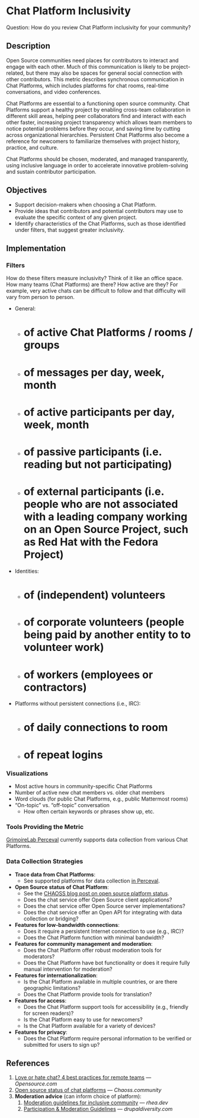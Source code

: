 # Chat Platform Inclusivity

Question: How do you review Chat Platform inclusivity for your community?


## Description

Open Source communities need places for contributors to interact and engage with each other.
Much of this communication is likely to be project-related, but there may also be spaces for general social connection with other contributors.
This metric describes synchronous communication in Chat Platforms, which includes platforms for chat rooms, real-time conversations, and video conferences.

Chat Platforms are essential to a functioning open source community.
Chat Platforms support a healthy project by enabling cross-team collaboration in different skill areas, helping peer collaborators find and interact with each other faster, increasing project transparency which allows team members to notice potential problems before they occur, and saving time by cutting across organizational hierarchies.
Persistent Chat Platforms also become a reference for newcomers to familiarize themselves with project history, practice, and culture.

Chat Platforms should be chosen, moderated, and managed transparently, using inclusive language in order to accelerate innovative problem-solving and sustain contributor participation.


## Objectives

* Support decision-makers when choosing a Chat Platform.
* Provide ideas that contributors and potential contributors may use to evaluate the specific context of any given project.
* Identify characteristics of the Chat Platforms, such as those identified under filters, that suggest greater inclusivity.


## Implementation

### Filters

How do these filters measure inclusivity?
Think of it like an office space.
How many teams (Chat Platforms) are there?
How active are they?
For example, very active chats can be difficult to follow and that difficulty will vary from person to person.

* General:
	* # of active Chat Platforms / rooms / groups
	* # of messages per day, week, month
	* # of active participants per day, week, month
	* # of passive participants (i.e. reading but not participating)
	* # of external participants (i.e. people who are not associated with a leading company working on an Open Source Project, such as Red Hat with the Fedora Project)
* Identities:
	* # of (independent) volunteers
	* # of corporate volunteers (people being paid by another entity to to volunteer work)
	* # of workers (employees or contractors)
* Platforms without persistent connections (i.e., IRC):
	* # of daily connections to room
	* # of repeat logins

### Visualizations

* Most active hours in community-specific Chat Platforms
* Number of active new chat members vs. older chat members
* Word clouds (for public Chat Platforms, e.g., public Mattermost rooms)
* “On-topic” vs. “off-topic” conversation
	* How often certain keywords or phrases show up, etc.

### Tools Providing the Metric

[GrimoireLab Perceval][1] currently supports data collection from various Chat Platforms.

### Data Collection Strategies

* **Trace data from Chat Platforms**:
	* See supported platforms for data collection [in Perceval][1].
* **Open Source status of Chat Platform**:
	* See the [CHAOSS blog post on open source platform status][2].
	* Does the chat service offer Open Source client applications?
	* Does the chat service offer Open Source server implementations?
	* Does the chat service offer an Open API for integrating with data collection or bridging?
* **Features for low-bandwidth connections**:
	* Does it require a persistent Internet connection to use (e.g., IRC)?
	* Does the Chat Platform function with minimal bandwidth?
* **Features for community management and moderation**:
	* Does the Chat Platform offer robust moderation tools for moderators?
	* Does the Chat Platform have bot functionality or does it require fully manual intervention for moderation?
* **Features for internationalization**:
	* Is the Chat Platform available in multiple countries, or are there geographic limitations?
	* Does the Chat Platform provide tools for translation?
* **Features for access**:
	* Does the Chat Platform support tools for accessibility (e.g., friendly for screen readers)?
	* Is the Chat Platform easy to use for newcomers?
	* Is the Chat Platform available for a variety of devices?
* **Features for privacy**:
	* Does the Chat Platform require personal information to be verified or submitted for users to sign up?


## References

1. [Love or hate chat? 4 best practices for remote teams][3] — _Opensource.com_
1. [Open source status of chat platforms][2] — _Chaoss.community_
1. **Moderation advice** (can inform choice of platform):
	1. [Moderation guidelines for inclusive community][4] — _rhea.dev_
	1. [Participation & Moderation Guidelines][5] — _drupaldiversity.com_


[1]: https://github.com/chaoss/grimoirelab-perceval#usage
[2]: https://chaoss.community/blog-post/2020/12/15/di-metrics-definition/
[3]: https://opensource.com/article/20/4/chat-tools-best-practices
[4]: https://web.archive.org/web/20200522175549/https:///articles/2017-04/Moderation-guidelines
[5]: https://www.drupaldiversity.com/docs/participation-moderation-guidelines
